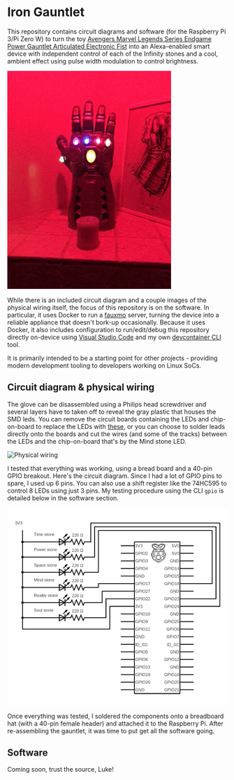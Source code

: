 # Iron Gauntlet

This repository contains circuit diagrams and software (for the Raspberry Pi 3/Pi Zero W) to turn the toy [Avengers Marvel Legends Series Endgame Power Gauntlet Articulated Electronic Fist](https://www.amazon.com/gp/product/B07P7WZF11) into an Alexa-enabled smart device with independent control of each of the Infinity stones and a cool, ambient effect using pulse width modulation to control brightness.

![IronGauntlet](images/IronGauntlet.gif)

While there is an included circuit diagram and a couple images of the physical wiring itself, the focus of this repository is on the software. In particular, it uses Docker to run a [fauxmo](https://github.com/n8henrie/fauxmo) server, turning the device into a reliable appliance that doesn't bork-up occasionally. Because it uses Docker, it also includes configuration to run/edit/debug this repository directly on-device using [Visual Studio Code](https://code.visualstudio.com/docs/remote/remote-overview) and my own [devcontainer CLI](https://github.com/aniongithub/devcontainer-tools) tool. 

It is primarily intended to be a starting point for other projects - providing modern development tooling to developers working on Linux SoCs.

## Circuit diagram & physical wiring

The glove can be disassembled using a Philips head screwdriver and several layers have to taken off to reveal the gray plastic that houses the SMD leds. You can remove the circuit boards containing the LEDs and chip-on-board to replace the LEDs with [these](https://www.amazon.com/CHANZON-PC-59042-Emitting-Assorted-Arduino/dp/B01AUI4VSI/ref=pd_ybh_a_20?_encoding=UTF8&psc=1&refRID=JCP5C1KQ5P37ZX6H5M1F), or you can choose to solder leads directly onto the boards and cut the wires (and some of the tracks) between the LEDs and the chip-on-board that's by the Mind stone LED.

![Physical wiring](images/LED-leads.gif)

I tested that everything was working, using a bread board and a 40-pin GPIO breakout. Here's the circuit diagram. Since I had a lot of GPIO pins to spare, I used up 6 pins. You can also use a shift register like the 74HC595 to control 8 LEDs using just 3 pins. My testing procedure using the CLI `gpio` is detailed below in the software section.

![Circuit Diagram](images/circuit.png)

Once everything was tested, I soldered the components onto a breadboard hat (with a 40-pin female header) and attached it to the Raspberry Pi. After re-assembling the gauntlet, it was time to put get all the software going.

## Software

Coming soon, trust the source, Luke!

